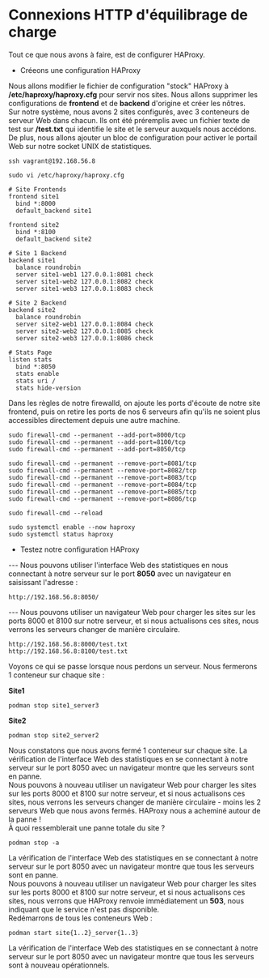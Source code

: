 # Connexions HTTP d'équilibrage de charge

Tout ce que nous avons à faire, est de configurer HAProxy.

- Créeons une configuration HAProxy

Nous allons modifier le fichier de configuration "stock" HAProxy à **/etc/haproxy/haproxy.cfg** pour servir nos sites. Nous allons supprimer les configurations de **frontend** et de **backend** d'origine et créer les nôtres.<br>
Sur notre système, nous avons 2 sites configurés, avec 3 conteneurs de serveur Web dans chacun. Ils ont été préremplis avec un fichier texte de test sur **/test.txt** qui identifie le site et le serveur auxquels nous accédons.<br>
De plus, nous allons ajouter un bloc de configuration pour activer le portail Web sur notre socket UNIX de statistiques.

```
ssh vagrant@192.168.56.8
```

```
sudo vi /etc/haproxy/haproxy.cfg
```

```
# Site Frontends
frontend site1
  bind *:8000
  default_backend site1

frontend site2
  bind *:8100
  default_backend site2

# Site 1 Backend
backend site1
  balance roundrobin
  server site1-web1 127.0.0.1:8081 check
  server site1-web2 127.0.0.1:8082 check
  server site1-web3 127.0.0.1:8083 check

# Site 2 Backend
backend site2
  balance roundrobin
  server site2-web1 127.0.0.1:8084 check
  server site2-web2 127.0.0.1:8085 check
  server site2-web3 127.0.0.1:8086 check

# Stats Page
listen stats
  bind *:8050
  stats enable
  stats uri /
  stats hide-version  
```

Dans les règles de notre firewalld, on ajoute les ports d'écoute de notre site frontend, puis on retire les ports de nos 6 serveurs afin qu'ils ne soient plus accessibles directement depuis une autre machine.

```
sudo firewall-cmd --permanent --add-port=8000/tcp
sudo firewall-cmd --permanent --add-port=8100/tcp
sudo firewall-cmd --permanent --add-port=8050/tcp

sudo firewall-cmd --permanent --remove-port=8081/tcp
sudo firewall-cmd --permanent --remove-port=8082/tcp
sudo firewall-cmd --permanent --remove-port=8083/tcp
sudo firewall-cmd --permanent --remove-port=8084/tcp
sudo firewall-cmd --permanent --remove-port=8085/tcp
sudo firewall-cmd --permanent --remove-port=8086/tcp

sudo firewall-cmd --reload
```

```
sudo systemctl enable --now haproxy
sudo systemctl status haproxy
```

- Testez notre configuration HAProxy

--- Nous pouvons utiliser l'interface Web des statistiques en nous connectant à notre serveur sur le port **8050** avec un navigateur en saisissant l'adresse :

```
http://192.168.56.8:8050/
```

--- Nous pouvons utiliser un navigateur Web pour charger les sites sur les ports 8000 et 8100 sur notre serveur, et si nous actualisons ces sites, nous verrons les serveurs changer de manière circulaire.

```
http://192.168.56.8:8000/test.txt
http://192.168.56.8:8100/test.txt
```

Voyons ce qui se passe lorsque nous perdons un serveur. Nous fermerons 1 conteneur sur chaque site : <br>

**Site1**
```
podman stop site1_server3
```

**Site2**
```
podman stop site2_server2
```

Nous constatons que nous avons fermé 1 conteneur sur chaque site.
La vérification de l'interface Web des statistiques en se connectant à notre serveur sur le port 8050 avec un navigateur montre que les serveurs sont en panne. <br>
Nous pouvons à nouveau utiliser un navigateur Web pour charger les sites sur les ports 8000 et 8100 sur notre serveur, et si nous actualisons ces sites, nous verrons les serveurs changer de manière circulaire - moins les 2 serveurs Web que nous avons fermés. HAProxy nous a acheminé autour de la panne ! <br>
À quoi ressemblerait une panne totale du site ? 

```
podman stop -a
```

La vérification de l'interface Web des statistiques en se connectant à notre serveur sur le port 8050 avec un navigateur montre que tous les serveurs sont en panne. <br>
Nous pouvons à nouveau utiliser un navigateur Web pour charger les sites sur les ports 8000 et 8100 sur notre serveur, et si nous actualisons ces sites, nous verrons que HAProxy renvoie immédiatement un **503**, nous indiquant que le service n'est pas disponible.<br>
Redémarrons de tous les conteneurs Web :

```
podman start site{1..2}_server{1..3}
```

La vérification de l'interface Web des statistiques en se connectant à notre serveur sur le port 8050 avec un navigateur montre que tous les serveurs sont à nouveau opérationnels.